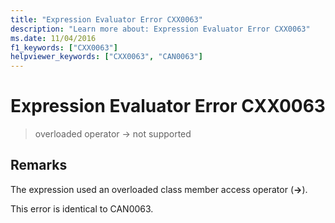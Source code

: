 ```yaml
---
title: "Expression Evaluator Error CXX0063"
description: "Learn more about: Expression Evaluator Error CXX0063"
ms.date: 11/04/2016
f1_keywords: ["CXX0063"]
helpviewer_keywords: ["CXX0063", "CAN0063"]
---
```

# Expression Evaluator Error CXX0063

> overloaded operator -> not supported

## Remarks

The expression used an overloaded class member access operator (**->**).

This error is identical to CAN0063.
